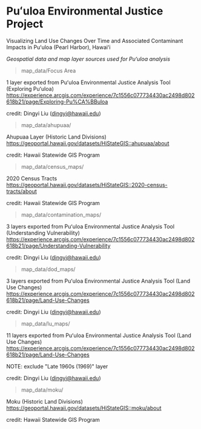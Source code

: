 # Puʻuloa Environmental Justice Project
Visualizing Land Use Changes Over Time and Associated Contaminant Impacts in Puʻuloa (Pearl Harbor), Hawaiʻi 

_Geospatial data and map layer sources used for Puʻuloa analysis_

> map_data/Focus Area
>  
1 layer
exported from Puʻuloa Environmental Justice Analysis Tool (Exploring Puʻuloa)
https://experience.arcgis.com/experience/7c1556c077734430ac2498d802618b21/page/Exploring-Pu%CA%BBuloa

credit: Dingyi Liu (dingyi@hawaii.edu)

> map_data/ahupuaa/
> 
Ahupuaa Layer (Historic Land Divisions)
https://geoportal.hawaii.gov/datasets/HiStateGIS::ahupuaa/about

credit: Hawaii Statewide GIS Program

> map_data/census_maps/
> 
2020 Census Tracts
https://geoportal.hawaii.gov/datasets/HiStateGIS::2020-census-tracts/about 

credit: Hawaii Statewide GIS Program

> map_data/contamination_maps/
> 
3 layers
exported from Puʻuloa Environmental Justice Analysis Tool (Understanding Vulnerability)
https://experience.arcgis.com/experience/7c1556c077734430ac2498d802618b21/page/Understanding-Vulnerability

credit: Dingyi Liu (dingyi@hawaii.edu)

> map_data/dod_maps/
> 
3 layers
exported from Puʻuloa Environmental Justice Analysis Tool (Land Use Changes)
https://experience.arcgis.com/experience/7c1556c077734430ac2498d802618b21/page/Land-Use-Changes 

credit: Dingyi Liu (dingyi@hawaii.edu)

> map_data/lu_maps/
> 
11 layers
exported from Puʻuloa Environmental Justice Analysis Tool (Land Use Changes)
https://experience.arcgis.com/experience/7c1556c077734430ac2498d802618b21/page/Land-Use-Changes 

NOTE: exclude "Late 1960s (1969)" layer

credit: Dingyi Liu (dingyi@hawaii.edu)

> map_data/moku/
> 
Moku (Historic Land Divisions)
https://geoportal.hawaii.gov/datasets/HiStateGIS::moku/about

credit: Hawaii Statewide GIS Program
